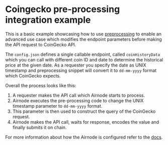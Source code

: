 # Coingecko pre-processing integration example

This is a basic example showcasing how to use
[preprocessing](https://docs.api3.org/ois/v1.0.0/ois.html#_5-9-preprocessingspecifications) to enable an advanced use
case which modifies the endpoint parameters before making the API request to CoinGecko API.

The `config.json` defines a single callable endpoint, called `coinHistoryData` which you can call with different coin ID
and date to determine the historical price at the given date. As a requester you specify the date as UNIX timestamp and
preprocessing snippet will convert it to `dd-mm-yyyy` format which CoinGecko expects.

Overall the process looks like this:

1. A requester makes the API call which Airnode starts to process.
2. Airnode executes the pre-processing code to change the UNIX timestamp parameter to `dd-mm-yyyy` format.
3. This parameter is then used to construct the query of the CoinGecko request.
4. Airnode makes the API call, waits for response, encodes the value and finally submits it on chain.

For more information about how the Airnode is configured refer to the
[docs](https://docs.api3.org/airnode/latest/grp-providers/guides/build-an-airnode/configuring-airnode.html).
